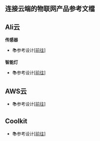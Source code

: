 ## 连接云端的物联网产品参考文檔 

## Ali云
**传感器**  
- :books:参考设计[[前往]](https://github.com/Opulinks-Tech/OPL1000A2-Sensor-Device-Reference-Code-Ali-Cloud-with-MQTT)  

**智能灯**  
- :books:参考设计[[前往]](https://github.com/Opulinks-Tech/OPL1000A2-Light-Control-Reference-Code-Ali-Cloud-with-MQTT)  

## AWS云
- :books:参考设计[[前往]](https://github.com/Opulinks-Tech/OPL1000A2-Sensor-Device-Reference-Code-Aws-Cloud-with-MQTT)  

## Coolkit
- :books:参考设计[[前往]](https://github.com/Opulinks-Tech/OPL1000A2-Sensor-Device-Reference-Code-Coolkit-Cloud-with-HTTPS)
